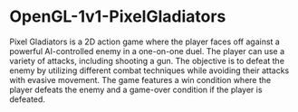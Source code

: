 # OpenGL-1v1-PixelGladiators
Pixel Gladiators is a 2D action game where the player faces off against a powerful AI-controlled enemy in a one-on-one duel. The player can use a variety of attacks, including shooting a gun. The objective is to defeat the enemy by utilizing different combat techniques while avoiding their attacks with evasive movement. The game features a win condition where the player defeats the enemy and a game-over condition if the player is defeated. 

